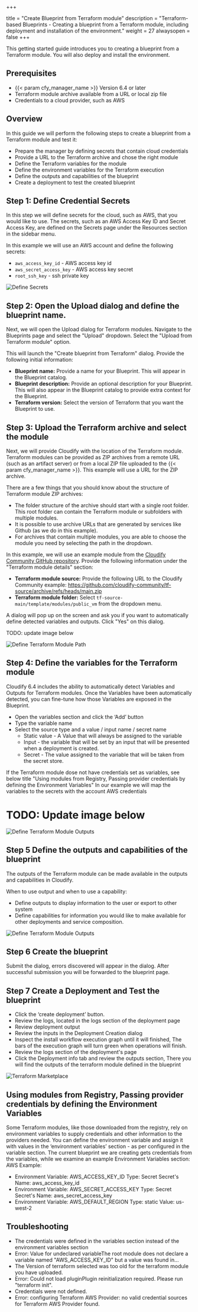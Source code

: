 +++

title = "Create Blueprint from Terraform module"
description = "Terraform-based Blueprints - Creating a blueprint from a Terraform module, including deployment and installation of the environment."
weight = 27
alwaysopen = false
+++

This getting started guide introduces you to creating a blueprint from a Terraform module. You will also deploy and install the environment.

## Prerequisites
* {{< param cfy_manager_name >}} Version 6.4 or later
* Terraform module archive available from a URL or local zip file
* Credentials to a cloud provider, such as AWS


## Overview
In this guide we will perform the following steps to create a blueprint from a Terraform module and test it:

* Prepare the manager by defining secrets that contain cloud credentials
* Provide a URL to the Terraform archive and chose the right module
* Define the Terraform variables for the module
* Define the environment variables for the Terraform execution
* Define the outputs and capabilities of the blueprint
* Create a deployment to test the created blueprint


## Step 1: Define Credential Secrets

In this step we will define secrets for the cloud, such as AWS, that you would like to use. The secrets, such as an AWS Access Key ID and Secret Access Key, are defined on the Secrets page under the Resources section in the sidebar menu.

In this example we will use an AWS account and define the following secrets:

* `aws_access_key_id` - AWS access key id
* `aws_secret_access_key`  - AWS access key secret
* `root_ssh_key` - ssh private key

![Define Secrets]( /images/trial_getting_started/tf/DefineSecrets.jpg )

## Step 2: Open the Upload dialog and define the blueprint name.

Next, we will open the Upload dialog for Terraform modules. Navigate to the Blueprints page and select the "Upload" dropdown. Select the "Upload from Terraform module" option.

This will launch the "Create blueprint from Terraform" dialog. Provide the following initial information:

* **Blueprint name:** Provide a name for your Blueprint. This will appear in the Blueprint catalog.
* **Blueprint description:** Provide an optional description for your Blueprint. This will also appear in the Blueprint catalog to provide extra context for the Blueprint.
* **Terraform version:** Select the version of Terraform that you want the Blueprint to use.

## Step 3: Upload the Terraform archive and select the module

Next, we will provide Cloudify with the location of the Terraform module. Terraform modules can be provided as ZIP archives from a remote URL (such as an artifact server) or from a local ZIP file uploaded to the {{< param cfy_manager_name >}}. This example will use a URL for the ZIP archive.

There are a few things that you should know about the structure of Terraform module ZIP archives:

* The folder structure of the archive should start with a single root folder. This root folder can contain the Terraform module or subfolders with multiple modules.
* It is possible to use archive URLs that are generated by services like Github (as we do in this example).
* For archives that contain multiple modules, you are able to choose the module you need by selecting the path in the dropdown.

In this example, we will use an example module from the [Cloudify Community GitHub repository](https://github.com/cloudify-community/tf-source). Provide the following information under the "Terraform module details" section:

* **Terraform module source:** Provide the following URL to the Cloudify Community example: https://github.com/cloudify-community/tf-source/archive/refs/heads/main.zip
* **Terraform module folder:** Select `tf-source-main/template/modules/public_vm` from the dropdown menu.

A dialog will pop up on the screen and ask you if you want to automatically define detected variables and outputs. Click "Yes" on this dialog.


TODO: update image below

![Define Terraform Module Path]( /images/trial_getting_started/tf/Tf_Path.jpg )


## Step 4: Define the variables for the Terraform module

Cloudify 6.4 includes the ability to automatically detect Variables and Outputs for Terraform modules. Once the Variables have been automatically detected, you can fine-tune how those Variables are exposed in the Blueprint.

* Open the variables section and click the ‘Add’ button
* Type the variable name
* Select the source type and a value / input name / secret name
  * Static value - A Value  that will always be assigned to the variable
  * Input  - the variable that will be set by an input that will be presented when a deployment is created.
  * Secret - The value assigned to the variable that will be taken from the secret store.

If the Terraform module dose not have credentials set as variables, see below title "Using modules from Registry, Passing provider credentials by defining the Environment Variables"
In our example we will map the variables to the secrets with the account AWS credentials

# TODO: Update image below

![Define Terraform Module Outputs]( /images/trial_getting_started/tf/Variables.jpg )


## Step 5 Define the outputs and capabilities of the blueprint
The outputs of the Terraform module can be made available in the outputs and capabilities in Cloudify.

When to use output and when to use a capability:

* Define outputs to display information to the user or export to other system
* Define capabilities for information you would like to make available for other deployments and service composition.

![Define Terraform Module Outputs]( /images/trial_getting_started/tf/Outputs.jpg )


## Step 6 Create the blueprint
Submit the dialog, errors discovered will appear in the dialog. After successful submission you will be forwarded to the blueprint page.

## Step 7 Create a Deployment and Test the blueprint
* Click the ‘create deployment’ button.
* Review the logs, located in the logs section of the deployment page
* Review deployment output
* Review the inputs in the Deployment Creation dialog
* Inspect the install workflow execution graph until it will finished, The bars of the execution graph will turn green when operations will finish.
* Review the logs section of the deployment's page
* Click the Deployment info tab and review the outputs section, There you will find the outputs of the terraform module defined in the blueprint

![Terraform Marketplace]( /images/trial_getting_started/tf/TfInstall.jpg )


## Using modules from Registry, Passing provider credentials by defining the Environment Variables
Some Terraform modules, like those downloaded from the registry, rely on environment variables to supply credentials and other information to the providers needed. You can define the environment variable and assign it with values in the ‘environment variables’ section - as per configured in the variable section. The current blueprint we are creating gets credentials from the variables, while we examine an example Environment Variables section:
AWS Example:

* Environment Variable: AWS_ACCESS_KEY_ID  Type: Secret  Secret's Name: aws_access_key_id
* Environment Variable: AWS_SECRET_ACCESS_KEY Type: Secret  Secret's Name: aws_secret_access_key
* Environment Variable: AWS_DEFAULT_REGION Type: static Value: us-west-2

## Troubleshooting

* The credentials were defined in the variables section instead of the environment variables section
 * Error: Value for undeclared variableThe root module does not declare a variable named "AWS_ACCESS_KEY_ID" but a value was found in…
* The Version of terraform selected was too old for the terraform module you have uploaded.
 * Error: Could not load pluginPlugin reinitialization required. Please run "terraform init".
* Credentials were not defined.
 * Error: configuring Terraform AWS Provider: no valid credential sources for Terraform AWS Provider found.

